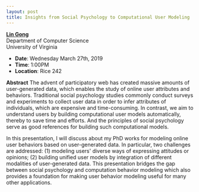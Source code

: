```yaml
---
layout: post
title: Insights from Social Psychology to Computational User Modeling
---
```


**[Lin Gong](https://www.cs.virginia.edu/~lg5bt/)**<br>
Department of Computer Science<br>
University of Virginia

- **Date**: Wednesday March 27th, 2019
- **Time**: 1:00PM
- **Location**: Rice 242

**Abstract** The advent of participatory web has created massive amounts of user-generated data, which enables the study of online user attributes and behaviors. Traditional social psychology studies commonly conduct surveys and experiments to collect user data in order to infer attributes of individuals, which are expensive and time-consuming. In contrast, we aim to understand users by building computational user models automatically, thereby to save time and efforts. And the principles of social psychology serve as good references for building such computational models. 

In this presentation, I will discuss about my PhD works for modeling online user behaviors based on user-generated data. In particular, two challenges are addressed: (1) modeling users' diverse ways of expressing attitudes or opinions; (2) building unified user models by integration of different modalities of user-generated data. This presentation bridges the gap between social psychology and computation behavior modeling which also provides a foundation for making user behavior modeling useful for many other applications.


